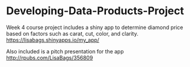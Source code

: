 # Developing-Data-Products-Project
Week 4 course project includes a shiny app to determine diamond price based on factors such as carat, cut, color, and clarity.  
 https://lisabags.shinyapps.io/my_app/

Also included is a pitch presentation for the app
 http://rpubs.com/LisaBags/356809
